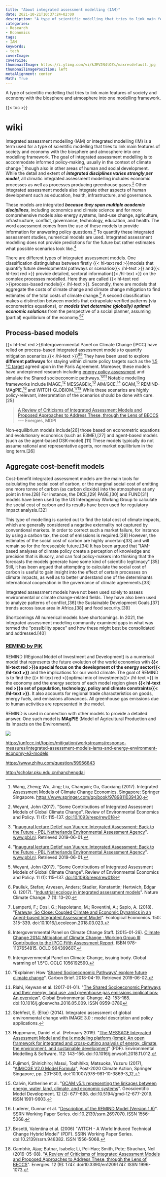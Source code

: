 ```yaml
---
title: "About integrated assessment modelling (IAM)"
date: 2021-10-21T10:37:24+02:00
description: "A type of scientific modelling that tries to link main features of society and economy with the biosphere and atmosphere into one modelling framework"
categories:
- Research
- Economics
tags:
- IAM
keywords:
- tech
coverImage:
coverSize:
thumbnailImage: https://i.ytimg.com/vi/kJEV2N4lOZs/maxresdefault.jpg
thumbnailImagePosition: left
metaAlignment: center
Math: True
---
```

A type of scientific modelling that tries to link main features of society and economy with the biosphere and atmosphere into one modelling framework.
<!--more-->
{{< toc >}}
# wiki
Integrated assessment modelling (IAM) or integrated modelling (IM) is a term used for a type of scientific modelling that tries to link main features of society and economy with the biosphere and atmosphere into one modelling framework. The goal of integrated assessment modelling is to accommodate informed policy-making, usually in the context of climate change [^change] though also in other areas of human and social development. While the detail and extent of ***integrated disciplines varies strongly per model***, all climatic integrated assessment modelling includes economic processes as well as processes producing greenhouse gases.[^gases] Other integrated assessment models also integrate other aspects of human development such as education, health, infrastructure, and governance.

These models are integrated ***because they span multiple academic disciplines***, including economics and climate science and for more comprehensive models also energy systems, land-use change, agriculture, infrastructure, conflict, governance, technology, education, and health. The word assessment comes from the use of these models to provide information for answering policy questions.[^ques] To quantify these integrated assessment studies, numerical models are used. Integrated assessment modelling does not provide predictions for the future but rather estimates what possible scenarios look like.[^ques]

There are different types of integrated assessment models. One classification distinguishes between firstly {{< hl-text red >}}models that quantify future developmental pathways or scenarios{{< /hl-text >}} and{{< hl-text red >}} provide detailed, sectoral information{{< /hl-text >}} on the complex processes modelled. Here they are called {{< hl-text red >}}process-based models{{< /hl-text >}}. Secondly, there are models that aggregate the costs of climate change and climate change mitigation to find estimates of the total costs of climate change.[^gases] A second classification makes a distinction between models that extrapolate verified patterns (via econometrics equations), or ***models that determine (globally) optimal economic solutions*** from the perspective of a social planner, assuming (partial) equilibrium of the economy.[^eco][^ecob]

## Process-based models

{{< hl-text red >}}Intergovernmental Panel on Climate Change (IPCC) have relied on process-based integrated assessment models to quantify mitigation scenarios.{{< /hl-text >}}[^scen][^scenb] They have been used to explore **different pathways** for staying within climate policy targets such as the [1.5 °C target](https://www.nature.com/articles/s41558-018-0091-3) agreed upon in the Paris Agreement. Moreover, these models have underpinned research including [energy policy assessment](https://www.sciencedirect.com/science/article/pii/S0165188909000529?via%3Dihub) and simulate the Shared socioeconomic pathways.[^path][^pathb] Notable modelling frameworks include IMAGE,[^18] MESSAGEix,[^19] AIM/GCE,[^20] GCAM,[^21] REMIND-MAgPIE,[^22] and WITCH-GLOBIOM.[^23][^24] While these scenarios are highly policy-relevant, interpretation of the scenarios should be done with care.[25]

> [A Review of Criticisms of Integrated Assessment Models and Proposed Approaches to Address These, through the Lens of BECCS](https://www.mdpi.com/1996-1073/12/9/1747)
--- Energies, MDPI

Non-equilibrium models include[26] those based on econometric equations and evolutionary economics (such as E3ME),[27] and agent-based models (such as the agent-based DSK-model).[11] These models typically do not assume rational and representative agents, nor market equilibrium in the long term.[26]

## Aggregate cost-benefit models
Cost-benefit integrated assessment models are the main tools for calculating the social cost of carbon, or the marginal social cost of emitting one more tonne of carbon (as carbon dioxide) into the atmosphere at any point in time.[28] For instance, the DICE,[29] PAGE,[30] and FUND[31] models have been used by the US Interagency Working Group to calculate the social cost of carbon and its results have been used for regulatory impact analysis.[32]

This type of modelling is carried out to find the total cost of climate impacts, which are generally considered a negative externality not captured by conventional markets. In order to correct such a market failure, for instance by using a carbon tax, the cost of emissions is required.[28] However, the estimates of the social cost of carbon are highly uncertain[33] and will remain so for the foreseeable future.[34] It has been argued that "IAM-based analyses of climate policy create a perception of knowledge and precision that is illusory, and can fool policy-makers into thinking that the forecasts the models generate have some kind of scientific legitimacy".[35] Still, it has been argued that attempting to calculate the social cost of carbon is useful to gain insight into the effect of certain processes on climate impacts, as well as to better understand one of the determinants international cooperation in the governance of climate agreements.[33]

Integrated assessment models have not been used solely to assess environmental or climate change-related fields. They have also been used to analyze patterns of conflict,[36] the Sustainable Development Goals,[37] trends across issue area in Africa,[38] and food security.[39]

Shortcomings
All numerical models have shortcomings. In 2021, the integrated assessment modeling community examined gaps in what was termed the "possibility space" and how these might best be consolidated and addressed.[40]

### [REMIND by PIK](https://www.pik-potsdam.de/en/institute/departments/transformation-pathways/models/remind)

REMIND (REgional Model of Investment and Development) is a numerical model that represents the future evolution of the world economies with **{{< hl-text red >}}a special focus on the development of the energy sector{{< /hl-text >}}** and the implications for our world climate. The goal of REMIND is to find the {{< hl-text red >}}optimal mix of investments{{< /hl-text >}} in the economy and the energy sectors of each model region given **{{< hl-text red >}}a set of population, technology, policy and climate constraints{{< /hl-text >}}**. It also accounts for regional trade characteristics on goods, energy fuels, and emissions allowances. All greenhouse gas emissions due to human activities are represented in the model.

REMIND is used in connection with other models to provide a detailed answer. One such model is **MAgPIE** (Model of Agricultural Production and its Impacts on the Environment).

![](https://www.pik-potsdam.de/members/hilaire/remind-magpie-framework)



https://unfccc.int/topics/mitigation/workstreams/response-measures/integrated-assessment-models-iams-and-energy-environment-economy-e3-models

https://www.zhihu.com/question/59956643

http://scholar.pku.edu.cn/hanchengdai

[^change]: Wang, Zheng; Wu, Jing; Liu, Changxin; Gu, Gaoxiang (2017). Integrated Assessment Models of Climate Change Economics. Singapore: Springer Singapore. https://www.springer.com/gp/book/9789811039430.
[^gases]: Weyant, John (2017). "Some Contributions of Integrated Assessment Models of Global Climate Change". Review of Environmental Economics and Policy. 11 (1): 115–137. [doi:10.1093/reep/rew018](https://www.journals.uchicago.edu/doi/10.1093/reep/rew018)
[^ques]: "[Inaugural lecture Detlef van Vuuren: Integrated Assessment: Back to the Future - PBL Netherlands Environmental Assessment Agency](https://www.pbl.nl/en/news/2015/inaugural-lecture-professor-detlef-van-vuuren-integrated-assessment-back-to-the-future)". www.pbl.nl. Retrieved 2019-06-01.
[^eco]: Pauliuk, Stefan; Arvesen, Anders; Stadler, Konstantin; Hertwich, Edgar G. (2017). "[Industrial ecology in integrated assessment models](https://www.nature.com/articles/nclimate3148)". Nature Climate Change. 7 (1): 13–20.
[^ecob]: Lamperti, F.; Dosi, G.; Napoletano, M.; Roventini, A.; Sapio, A. (2018). "[Faraway, So Close: Coupled Climate and Economic Dynamics in an Agent-based Integrated Assessment Model](https://www.sciencedirect.com/science/article/pii/S0921800917314623#!)". Ecological Economics. 150: 315–339. doi:10.1016/j.ecolecon.2018.03.023.
[^scen]: Intergovernmental Panel on Climate Change Staff. (2015-01-26). [Climate Change 2014: Mitigation of Climate Change : Working Group III Contribution to the IPCC Fifth Assessment Report](https://www.worldcat.org/title/climate-change-2014-mitigation-of-climate-change-working-group-iii-contribution-to-the-ipcc-fifth-assessment-report/oclc/994399607). ISBN 978-1107654815. OCLC 994399607.
[^scenb]: Intergovernmental Panel on Climate Change, issuing body. Global warming of 1.5°C. OCLC 1056192590.
[^path]:"Explainer: How '[Shared Socioeconomic Pathways' explore future climate change](https://www.carbonbrief.org/explainer-how-shared-socioeconomic-pathways-explore-future-climate-change)". Carbon Brief. 2018-04-19. Retrieved 2019-06-02.
[^pathb]: Riahi, Keywan et al. (2017-01-01). "[The Shared Socioeconomic Pathways and their energy, land use, and greenhouse gas emissions implications: An overview](https://www.sciencedirect.com/science/article/pii/S0959378016300681?via%3Dihub)". Global Environmental Change. 42: 153–168. doi:10.1016/j.gloenvcha.2016.05.009. ISSN 0959-3780
[^18]: Stehfest, E. (Elke) (2014). Integrated assessment of global environmental change with IMAGE 3.0 : model description and policy applications.
[^19]: Huppmann, Daniel et al. (February 2019). "[The MESSAGE Integrated Assessment Model and the ix modeling platform (ixmp): An open framework for integrated and cross-cutting analysis of energy, climate, the environment, and sustainable development](http://pure.iiasa.ac.at/id/eprint/15157/1/manuscript%20%20The%20MESSAGEix.pdf)" (PDF). Environmental Modelling & Software. 112: 143–156. doi:10.1016/j.envsoft.2018.11.012.
[^20]: Fujimori, Shinichiro; Masui, Toshihiko; Matsuoka, Yuzuru (2017), "[AIM/CGE V2.0 Model Formula](https://link.springer.com/chapter/10.1007%2F978-981-10-3869-3_12)", Post-2020 Climate Action, Springer Singapore, pp. 201–303, doi:10.1007/978-981-10-3869-3_12,
[^21]: Calvin, Katherine et al. "[GCAM v5.1: representing the linkages between energy, water, land, climate, and economic systems](https://gmd.copernicus.org/articles/12/677/2019/)". Geoscientific Model Development. 12 (2): 677–698. doi:10.5194/gmd-12-677-2019. ISSN 1991-9603.
[^22]: Luderer, Gunnar et al. "[Description of the REMIND Model (Version 1.6)](https://papers.ssrn.com/sol3/papers.cfm?abstract_id=2697070)". SSRN Working Paper Series. doi:10.2139/ssrn.2697070. ISSN 1556-5068.
[^23]: Bosetti, Valentina et al. (2006) "WITCH - A World Induced Technical Change Hybrid Model" (PDF). SSRN Working Paper Series. doi:10.2139/ssrn.948382. ISSN 1556-5068.
[^24]: Gambhir, Ajay; Butnar, Isabela; Li, Pei-Hao; Smith, Pete; Strachan, Neil (2019-05-08). "[A Review of Criticisms of Integrated Assessment Models and Proposed Approaches to Address These, through the Lens of BECCS](https://www.mdpi.com/1996-1073/12/9/1747)". Energies. 12 (9): 1747. doi:10.3390/en12091747. ISSN 1996-1073.
